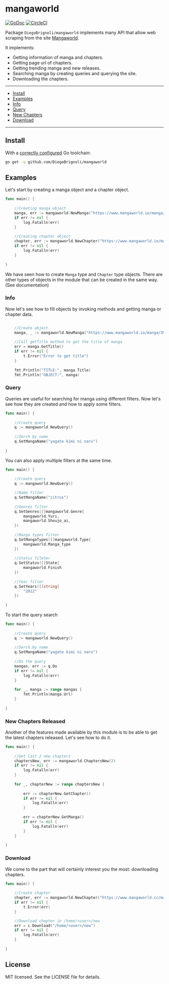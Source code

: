 # mangaworld

[![GoDoc](https://godoc.org/github.com/gorilla/mux?status.svg)](https://pkg.go.dev/github.com/DiegoBrignoli/mangaworld)
[![CircleCI](https://circleci.com/gh/gorilla/mux.svg?style=svg)](https://circleci.com/gh/DiegoBrignoli/mangaworld)

Package `DiegoBrignoli/mangaworld` implements many API that allow web scraping from the site [Mangaworld](https://www.mangaworld.io/).

It implements:

* Getting information of manga and chapters.
* Getting page url of chapters.
* Getting trending manga and new releases.
* Searching manga by creating queries and querying the site.
* Downloading the chapters.
---

* [Install](#install)
* [Examples](#examples)
* [Info](#info)
* [Query](#query)
* [New Chapters](#new-chapters-released)
* [Download](#download)

---

## Install

With a [correctly configured](https://golang.org/doc/install#testing) Go toolchain:

```sh
go get -u github.com/DiegoBrignoli/mangaworld
```

## Examples

Let's start by creating a manga object and a chapter object.

```go
func main() {
    
	//Creating manga object
	manga, err := mangaworld.NewManga("https://www.mangaworld.io/manga/395/citrus")
	if err != nil {
		log.Fatalln(err)
	}
	
	//Creating chapter object
	chapter, err := mangaworld.NewChapter("https://www.mangaworld.io/manga/1876/citrus-1/read/5fbbfab01c9bb544acdbbac0/1")
	if err != nil {
		log.Fatalln(err)
	}
	
}
```

We have seen how to create `Manga` type and `Chapter` type objects. There are other types of objects in the module that can be created in the same way. (See documentation)

### Info


Now let's see how to fill objects by invoking methods and getting manga or chapter data.

```go

    //Create object
    manga, _ := mangaworld.NewManga("https://www.mangaworld.io/manga/395/citrus")
    
    //Call getTitle method to get the title of manga
    err = manga.GetTitle()
    if err != nil {
        t.Error("Error to get title")
    }
    
    fmt.Println("TITLE:", manga.Title)
    fmt.Println("OBJECT:", manga)

```

### Query


Queries are useful for searching for manga using different filters.
Now let's see how they are created and how to apply some filters.

```go
func main() {
    
    //Create query
    q := mangaworld.NewQuery()
    
    //Serch by name
    q.SetMangaName("yagate kimi ni naru")
	
}
```

You can also apply multiple filters at the same time.

```go
func main() {
    
    //Create query
    q := mangaworld.NewQuery()

    //Name filter
    q.SetMangaName("citrus")
    
    //Genres filter
    q.SetGenres([]mangaworld.Genre{
    	mangaworld.Yuri, 
    	mangaworld.Shoujo_ai,
    })
    
    //Manga types filter
    q.SetMangaTypes([]mangaworld.Type{
    	mangaworld.Manga_type 
    })
    
    //Status fileter
    q.SetStatus([]State{ 
    	mangaworld.Finish 
    })
    
    //Year filter
    q.SetYears([]string{
    	"2012" 
    })
	
}
```

To start the query search

```go
func main() {
    
    //Create query
    q := mangaworld.NewQuery()
    
    //Serch by name
    q.SetMangaName("yagate kimi ni naru")
    
    //Do the query
    mangas, err := q.Do
    if err != nil {
    	log.Fatalln(err)
    }
	
    for _, manga := range mangas {
        fmt.Println(manga.Url)	
    }
    
}
```

### New Chapters Released

Another of the features made available by this module is to be able to get the latest chapters released. Let's see how to do it.

```go
func main() {
	
	//Get last 2 new chapters
	chaptersNew, err := mangaworld.ChaptersNew(2)
	if err != nil {
	    log.Fatalln(err)
	}
	
	for _, chapterNew := range chaptersNew {
		
		err := chapterNew.GetChapter()
		if err != nil {
			log.Fatalln(err)
		}
		
		err = chapterNew.GetManga()
		if err != nil {
			log.Fatalln(err)
		}
	}
	
}
```

### Download

We come to the part that will certainly interest you the most: downloading chapters.

```go
func main() {
	
    //Create chapter
    chapter, err := mangaworld.NewChapter("https://www.mangaworld.cc/manga/1876/citrus-1/read/5fbbfab01c9bb544acdbbaac/1")
    if err != nil {
        t.Error(err)
    }

    //Download chapter in /home/<user>/new
    err = c.Download("/home/<user>/new")
    if err != nil {
    	log.Fatalln(err)
    }
    
}
```

## License

MIT licensed. See the LICENSE file for details.
